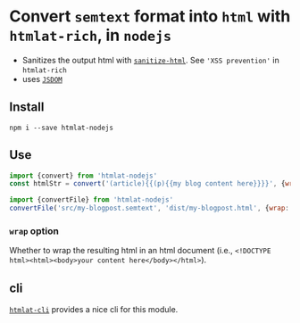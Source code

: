# Convert `semtext` format into `html` with `htmlat-rich`, in `nodejs`
* Sanitizes the output html with [`sanitize-html`](https://www.npmjs.com/package/sanitize-html). See `'XSS prevention'` in `htmlat-rich`
* uses [`JSDOM`](https://www.npmjs.com/package/jsdom)

## Install
`npm i --save htmlat-nodejs`

## Use
```javascript
import {convert} from 'htmlat-nodejs'
const htmlStr = convert('(article){{(p){{my blog content here}}}}', {wrap: true})

import {convertFile} from 'htmlat-nodejs'
convertFile('src/my-blogpost.semtext', 'dist/my-blogpost.html', {wrap: true})
```

### `wrap` option
Whether to wrap the resulting html in an html document (i.e., `<!DOCTYPE html><html><body>your content here</body></html>`).

## cli
[`htmlat-cli`](#) provides a nice cli for this module.
